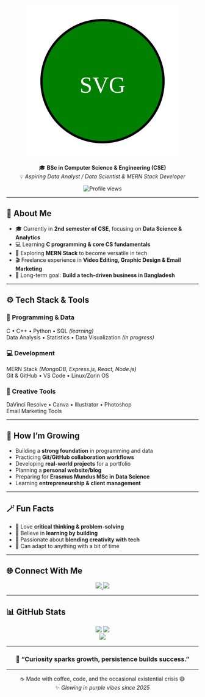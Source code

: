 <div align="center">

![MD Shoaib Taimur](assets/name-badge.svg)


🎓 **BSc in Computer Science & Engineering (CSE)**  
💡 *Aspiring Data Analyst / Data Scientist & MERN Stack Developer*  

<img src="https://komarev.com/ghpvc/?username=ShoaibTaimur&label=Profile%20views&color=8b5cf6&style=flat-square" alt="Profile views" />

</div>

---

## 🌠 About Me  
- 🎓 Currently in **2nd semester of CSE**, focusing on **Data Science & Analytics**  
- 💻 Learning **C programming & core CS fundamentals**  
- 🧠 Exploring **MERN Stack** to become versatile in tech  
- 🎬 Freelance experience in **Video Editing, Graphic Design & Email Marketing**  
- 🚀 Long-term goal: **Build a tech-driven business in Bangladesh**  

---

## ⚙️ Tech Stack & Tools  

### 🧮 Programming & Data  
C • C++ • Python • SQL *(learning)*  
Data Analysis • Statistics • Data Visualization *(in progress)*  

### 💻 Development  
MERN Stack *(MongoDB, Express.js, React, Node.js)*  
Git & GitHub • VS Code • Linux/Zorin OS  

### 🎨 Creative Tools  
DaVinci Resolve • Canva • Illustrator • Photoshop  
Email Marketing Tools  

---

## 🌱 How I’m Growing  
- Building a **strong foundation** in programming and data  
- Practicing **Git/GitHub collaboration workflows**  
- Developing **real-world projects** for a portfolio  
- Planning a **personal website/blog**  
- Preparing for **Erasmus Mundus MSc in Data Science**  
- Learning **entrepreneurship & client management**  

---

## 🪄 Fun Facts  
- 🧩 Love **critical thinking & problem-solving**  
- 🧠 Believe in **learning by building**  
- 🎨 Passionate about **blending creativity with tech**  
- 🔄 Can adapt to anything with a bit of time  

---

## 🌐 Connect With Me  
<div align="center">

<a href="https://www.linkedin.com/in/shoaaib-taimur" target="_blank">
  <img src="https://img.shields.io/badge/LinkedIn-%230A66C2.svg?&style=for-the-badge&logo=linkedin&logoColor=white"/>
</a>
<a href="https://www.facebook.com/share/16gMMQzpVh/" target="_blank">
  <img src="https://img.shields.io/badge/Facebook-%231877F2.svg?&style=for-the-badge&logo=facebook&logoColor=white"/>
</a>

</div>

---

## 📊 GitHub Stats  
<div align="center">

<img src="https://github-readme-stats.vercel.app/api?username=ShoaibTaimur&show_icons=true&theme=tokyonight&hide_border=true&border_radius=12" height="160" />
<img src="https://github-readme-streak-stats.herokuapp.com/?user=ShoaibTaimur&theme=tokyonight&hide_border=true&border_radius=12" height="160" />

<br/>

<img src="https://github-readme-stats.vercel.app/api/top-langs/?username=ShoaibTaimur&layout=compact&theme=tokyonight&hide_border=true&border_radius=12" height="160" />

</div>

---

<div align="center">

### 💫 “Curiosity sparks growth, persistence builds success.”  

---

☕ Made with coffee, code, and the occasional existential crisis 😅  
✨ *Glowing in purple vibes since 2025*  

</div>



